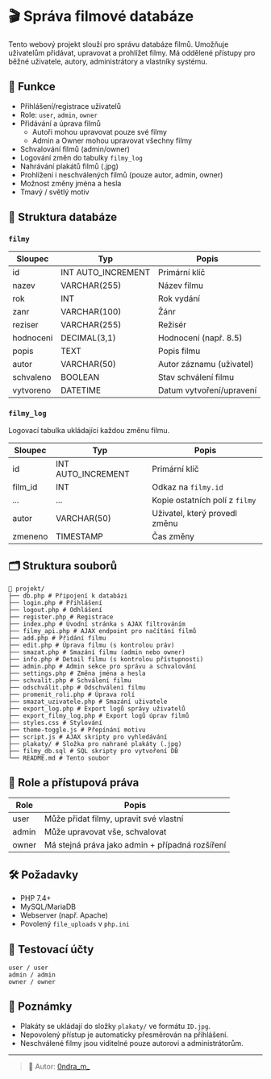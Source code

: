 
# 🎬 Správa filmové databáze

Tento webový projekt slouží pro správu databáze filmů. Umožňuje uživatelům přidávat, upravovat a prohlížet filmy. Má oddělené přístupy pro běžné uživatele, autory, administrátory a vlastníky systému.

## 🔧 Funkce

- Přihlášení/registrace uživatelů
- Role: `user`, `admin`, `owner`
- Přidávání a úprava filmů
  - Autoři mohou upravovat pouze své filmy
  - Admin a Owner mohou upravovat všechny filmy
- Schvalování filmů (admin/owner)
- Logování změn do tabulky `filmy_log`
- Nahrávání plakátů filmů (.jpg)
- Prohlížení i neschválených filmů (pouze autor, admin, owner)
- Možnost změny jména a hesla
- Tmavý / světlý motiv

## 🧱 Struktura databáze

### `filmy`
| Sloupec     | Typ           | Popis                          |
|-------------|----------------|--------------------------------|
| id          | INT AUTO_INCREMENT | Primární klíč             |
| nazev       | VARCHAR(255)  | Název filmu                    |
| rok         | INT           | Rok vydání                     |
| zanr        | VARCHAR(100)  | Žánr                           |
| reziser     | VARCHAR(255)  | Režisér                        |
| hodnoceni   | DECIMAL(3,1)  | Hodnocení (např. 8.5)          |
| popis       | TEXT          | Popis filmu                    |
| autor       | VARCHAR(50)   | Autor záznamu (uživatel)       |
| schvaleno   | BOOLEAN       | Stav schválení filmu           |
| vytvoreno   | DATETIME      | Datum vytvoření/upravení       |

### `filmy_log`
Logovací tabulka ukládající každou změnu filmu.

| Sloupec     | Typ           | Popis                              |
|-------------|----------------|------------------------------------|
| id          | INT AUTO_INCREMENT | Primární klíč                |
| film_id     | INT           | Odkaz na `filmy.id`               |
| ...         | ...           | Kopie ostatních polí z `filmy`    |
| autor       | VARCHAR(50)   | Uživatel, který provedl změnu     |
| zmeneno     | TIMESTAMP     | Čas změny                         |

## 🗂️ Struktura souborů

```
📁 projekt/
├── db.php # Připojení k databázi
├── login.php # Přihlášení
├── logout.php # Odhlášení
├── register.php # Registrace
├── index.php # Úvodní stránka s AJAX filtrováním
├── filmy_api.php # AJAX endpoint pro načítání filmů
├── add.php # Přidání filmu
├── edit.php # Úprava filmu (s kontrolou práv)
├── smazat.php # Smazání filmu (admin nebo owner)
├── info.php # Detail filmu (s kontrolou přístupnosti)
├── admin.php # Admin sekce pro správu a schvalování
├── settings.php # Změna jména a hesla
├── schvalit.php # Schválení filmu
├── odschválit.php # Odschválení filmu
├── promenit_roli.php # Úprava rolí
├── smazat_uzivatele.php # Smazání uživatele
├── export_log.php # Export logů správy uživatelů
├── export_filmy_log.php # Export logů úprav filmů
├── styles.css # Stylování
├── theme-toggle.js # Přepínání motivu
├── script.js # AJAX skripty pro vyhledávání
├── plakaty/ # Složka pro nahrané plakáty (.jpg)
├── filmy_db.sql # SQL skripty pro vytvoření DB
└── README.md # Tento soubor
```

## 🔐 Role a přístupová práva

| Role   | Popis                                      |
|--------|--------------------------------------------|
| user   | Může přidat filmy, upravit své vlastní     |
| admin  | Může upravovat vše, schvalovat             |
| owner  | Má stejná práva jako admin + případná rozšíření |

## 🛠️ Požadavky

- PHP 7.4+
- MySQL/MariaDB
- Webserver (např. Apache)
- Povolený `file_uploads` v `php.ini`

## 🧪 Testovací účty

```
user / user
admin / admin
owner / owner
```

## 📌 Poznámky

- Plakáty se ukládají do složky `plakaty/` ve formátu `ID.jpg`.
- Nepovolený přístup je automaticky přesměrován na přihlášení.
- Neschválené filmy jsou viditelné pouze autorovi a administrátorům.

---

> 📣 Autor: [0ndra_m_](https://github.com/0ndraM)  

